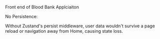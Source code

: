 Front end of Blood Bank Applciaiton


No Persistence:

Without Zustand's persist middleware, user data wouldn't survive a page reload or navigation away from Home, causing state loss.

